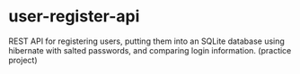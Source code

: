 # user-register-api
REST API for registering users, putting them into an SQLite database using hibernate with salted passwords, and comparing login information. (practice project) 
